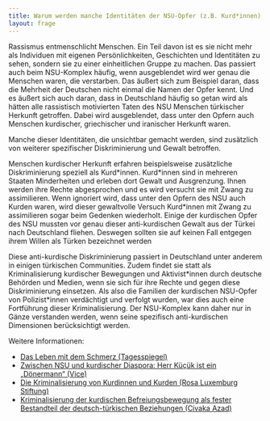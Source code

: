 ```yaml
---
title: Warum werden manche Identitäten der NSU-Opfer (z.B. Kurd*innen) nicht benannt und welche Folgen hat das?
layout: frage
---
```


Rassismus entmenschlicht Menschen. Ein Teil davon ist es sie nicht mehr als Individuen mit eigenen Persönlichkeiten, Geschichten und Identitäten zu sehen, sondern sie zu einer einheitlichen Gruppe zu machen. Das passiert auch beim NSU-Komplex häufig, wenn ausgeblendet wird wer genau die Menschen waren, die verstarben. Das äußert sich zum Beispiel daran, dass die Mehrheit der Deutschen nicht einmal die Namen der Opfer kennt. Und es äußert sich auch daran, dass in Deutschland häufig so getan wird als hätten alle rassistisch motivierten Taten des NSU Menschen türkischer Herkunft getroffen. Dabei wird ausgeblendet, dass unter den Opfern auch Menschen kurdischer, griechischer und iranischer Herkunft waren.

Manche dieser Identitäten, die unsichtbar gemacht werden, sind zusätzlich von weiterer spezifischer Diskriminierung und Gewalt betroffen. 

Menschen kurdischer Herkunft erfahren beispielsweise zusätzliche Diskriminierung speziell als Kurd\*innen. Kurd\*innen sind in mehreren Staaten Minderheiten und erleben dort Gewalt und Ausgrenzung. Ihnen werden ihre Rechte abgesprochen und es wird versucht sie mit Zwang zu assimilieren. Wenn ignoriert wird, dass unter den Opfern des NSU auch Kurden waren, wird dieser gewaltvolle Versuch Kurd\*innen mit Zwang zu assimilieren sogar beim Gedenken wiederholt. Einige der kurdischen Opfer des NSU mussten vor genau dieser anti-kurdischen Gewalt aus der Türkei nach Deutschland fliehen. Deswegen sollten sie auf keinen Fall entgegen ihrem Willen als Türken bezeichnet werden

Diese anti-kurdische Diskriminierung passiert in Deutschland unter anderem in einigen türkischen Communities. Zudem findet sie statt als Kriminalisierung kurdischer Bewegungen und Aktivist\*innen durch deutsche Behörden und Medien, wenn sie sich für ihre Rechte und gegen diese Diskriminierung einsetzen. Als also die Familien der kurdischen NSU-Opfer von Polizist\*innen verdächtigt und verfolgt wurden, war dies auch eine Fortführung dieser Kriminalisierung. Der NSU-Komplex kann daher nur in Gänze verstanden werden, wenn seine spezifisch anti-kurdischen Dimensionen berücksichtigt werden.

Weitere Informationen:

- [Das Leben mit dem Schmerz (Tagesspiegel)](https://www.tagesspiegel.de/politik/nsu-mord-an-mehmet-kubasik-das-leben-mit-dem-schmerz/7914560.html)
- [Zwischen NSU und kurdischer Diaspora: Herr Küçük ist ein „Dönermann“ (Vice)](https://www.vice.com/de/article/gvkkzb/zwischen-nsu-und-kurdischer-diaspora-herr-kuecuek-ist-ein-doenermann)
- [Die Kriminalisierung von Kurdinnen und Kurden (Rosa Luxemburg Stiftung)](https://bayern.rosalux.de/veranstaltung/es_detail/GBUCI/die-kriminalisierung-von-kurdinnen-und-kurden)
- [Kriminalisierung der kurdischen Befreiungsbewegung als fester Bestandteil der deutsch-türkischen Beziehungen (Civaka Azad)](https://civaka-azad.org/kriminalisierung-der-kurdischen-befreiungsbewegung-als-fester-bestandteil-der-deutsch-tuerkischen-beziehungen/) 

